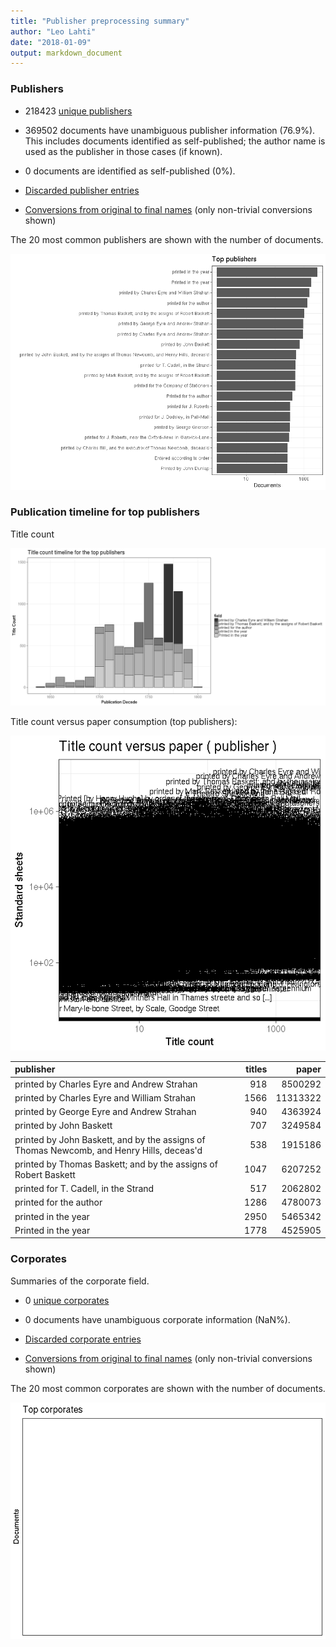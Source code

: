 ```yaml
---
title: "Publisher preprocessing summary"
author: "Leo Lahti"
date: "2018-01-09"
output: markdown_document
---
```



### Publishers

 * 218423 [unique publishers](output.tables/publisher_accepted.csv)

 * 369502 documents have unambiguous publisher information (76.9%). This includes documents identified as self-published; the author name is used as the publisher in those cases (if known).

 * 0 documents are identified as self-published (0%). 

 * [Discarded publisher entries](output.tables/publisher_discarded.csv)

 * [Conversions from original to final names](output.tables/publisher_conversion_nontrivial.csv) (only non-trivial conversions shown)


The 20 most common publishers are shown with the number of documents. 

![plot of chunk summarypublisher2](figure/summarypublisher2-1.png)

### Publication timeline for top publishers

Title count

![plot of chunk summaryTop10pubtimeline](figure/summaryTop10pubtimeline-1.png)



Title count versus paper consumption (top publishers):

![plot of chunk publishertitlespapers](figure/publishertitlespapers-1.png)

|publisher                                                                                | titles|    paper|
|:----------------------------------------------------------------------------------------|------:|--------:|
|printed by Charles Eyre and Andrew Strahan                                               |    918|  8500292|
|printed by Charles Eyre and William Strahan                                              |   1566| 11313322|
|printed by George Eyre and Andrew Strahan                                                |    940|  4363924|
|printed by John Baskett                                                                  |    707|  3249584|
|printed by John Baskett, and by the assigns of Thomas Newcomb, and Henry Hills, deceas'd |    538|  1915186|
|printed by Thomas Baskett; and by the assigns of Robert Baskett                          |   1047|  6207252|
|printed for T. Cadell, in the Strand                                                     |    517|  2062802|
|printed for the author                                                                   |   1286|  4780073|
|printed in the year                                                                      |   2950|  5465342|
|Printed in the year                                                                      |   1778|  4525905|


### Corporates

Summaries of the corporate field.

 * 0 [unique corporates](output.tables/corporate_accepted.csv)

 * 0 documents have unambiguous corporate information (NaN%). 

 * [Discarded corporate entries](output.tables/corporate_discarded.csv)

 * [Conversions from original to final names](output.tables/corporate_conversion_nontrivial.csv) (only non-trivial conversions shown)


The 20 most common corporates are shown with the number of documents. 

![plot of chunk summarycorporate2](figure/summarycorporate2-1.png)



